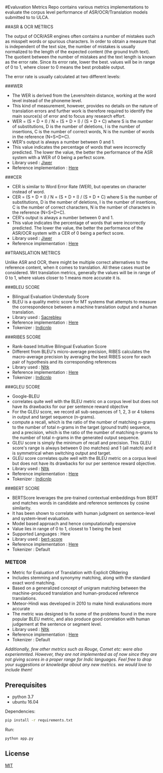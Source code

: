#Evaluvation Metrics
Repo contains various metrics implementations to evaluate the corpus level performance of ASR/OCR/Translation models submitted to to ULCA.

##ASR & OCR METRICS

The output of OCR/ASR engines often contains a number of mistakes such as misspelt words or spurious characters. In order to obtain a measure that is independent of the text size, the number of mistakes is usually normalized to the length of the expected content (the ground truth text). The quotient between the number of mistakes and the text length is known as the error rate. Since its error rate, lower the best. values will be in range of 0 to 1, where closer to 0 means the best probable output.

The error rate is usually calculated at two different levels:

###WER

- The WER is derived from the Levenshtein distance, working at the word level instead of the phoneme level.
- This kind of measurement, however, provides no details on the nature of translation errors and further work is therefore required to identify the main source(s) of error and to focus any research effort.
- WER = (S + D + I) / N = (S + D + I) / (S + D + C) where S is the number of substitutions, D is the number of deletions, I is the number of insertions, C is the number of correct words, N is the number of words in the reference (N=S+D+C).
- WER's output is always a number between 0 and 1.
- This value indicates the percentage of words that were incorrectly predicted. The lower the value, the better the performance of the ASR system with a WER of 0 being a perfect score.
- Library used : [Jiwer](https://github.com/jitsi/jiwer "Jiwer")
- Reference implementation : [Here](https://github.com/huggingface/datasets/blob/master/metrics/wer/wer.py "Here")

###CER

- CER is similar to Word Error Rate (WER), but operates on character instead of word.
- CER = (S + D + I) / N = (S + D + I) / (S + D + C) where S is the number of substitutions, D is the number of deletions, I is the number of insertions, C is the number of correct characters, N is the number of characters in the reference (N=S+D+C).
- CER's output is always a number between 0 and 1.
- This value indicates the percentage of words that were incorrectly predicted. The lower the value, the better the performance of the ASR/OCR system with a CER of 0 being a perfect score.
- Library used : [Jiwer](https://github.com/jitsi/jiwer "Jiwer")
- Reference implementation : [Here](https://github.com/huggingface/datasets/blob/master/metrics/cer/cer.py "Here")

##TRANSLATION METRICS

Unlike ASR and OCR, there might be multiple correct alternatives to the reference content, when it comes to translation. All these cases must be considered.  Wrt translation metrics, generally the values will be in range of 0 to 1, where values closer to 1 means more accurate it is.

###BLEU SCORE

- Bilingual Evaluation Understudy Score
- BLEU is a quality metric score for MT systems that attempts to measure the correspondence between a machine translation output and a human translation.
- Library used : [Sacrebleu](https://github.com/mjpost/sacrebleu "Sacrebleu")
- Reference implementation : [Here](https://github.com/AI4Bharat/indicTrans/blob/main/compute_bleu.sh "Here")
- Tokenizer : [Indicnlp](https://github.com/anoopkunchukuttan/indic_nlp_library "Indicnlp")

###RIBES SCORE

- Rank-based Intuitive Bilingual Evaluation Score
- Different from BLEU's micro-average precision, RIBES calculates the macro-average precision by averaging the best RIBES score for each pair of hypothesis and its corresponding references
- Library used : [Nltk](https://www.nltk.org/ "Nltk")
- Reference implementation : [Here](https://www.nltk.org/_modules/nltk/translate/ribes_score.html "Here")
- Tokenizer : [Indicnlp](https://github.com/anoopkunchukuttan/indic_nlp_library "Indicnlp")

###GLEU SCORE

- Google-BLEU
- correlates quite well with the BLEU metric on a corpus level but does not have its drawbacks for our per sentence reward objective
- For the GLEU score, we record all sub-sequences of 1, 2, 3 or 4 tokens in output and target sequence (n-grams).
- compute a recall, which is the ratio of the number of matching n-grams to the number of total n-grams in the target (ground truth) sequence, and a precision, which is the ratio of the number of matching n-grams to the number of total n-grams in the generated output sequence.
- GLEU score is simply the minimum of recall and precision. This GLEU score's range is always between 0 (no matches) and 1 (all match) and it is symmetrical when switching output and target.
- GLEU score correlates quite well with the BLEU metric on a corpus level but does not have its drawbacks for our per sentence reward objective.
- Library used : [Nltk](https://www.nltk.org/ "Nltk")
- Reference implementation : [Here](https://www.nltk.org/_modules/nltk/translate/gleu_score.html "Here")
- Tokenizer : [Indicnlp](https://github.com/anoopkunchukuttan/indic_nlp_library "Indicnlp")

###BERT SCORE

- BERTScore leverages the pre-trained contextual embeddings from BERT and matches words in candidate and reference sentences by cosine similarity.
- It has been shown to correlate with human judgment on sentence-level and system-level evaluation.
- Model based approach and hence computationally expensive
- Value lies in range of 0 to 1, closest to 1 being the best
- Supported Languages : Here
- Library used : [bert-score](https://github.com/Tiiiger/bert_score "bert-score")
- Reference implementation : [Here](https://github.com/huggingface/datasets/blob/master/metrics/bertscore/bertscore.py "Here")
- Tokenizer : Default

### METEOR

- Metric for Evaluation of Translation with Explicit ORdering
- Includes stemming and synonymy matching, along with the standard exact word matching.
- Based on a generalized concept of unigram matching between the machine-produced translation and human-produced reference translations.
- Meteor-Hindi was developed in 2010 to make hindi evaluvations more accurate
- The metric was designed to fix some of the problems found in the more popular BLEU metric, and also produce good correlation with human judgement at the sentence or segment level.
- Library used : [Nltk](https://www.nltk.org/ "Nltk")
- Reference implementation : [Here](https://github.com/huggingface/datasets/blob/master/metrics/meteor/meteor.py "Here")
- Tokenizer : Default

*Additionally, few other metrics such as Rouge, Comet etc: were also experiemnted. However, they are not implemented as of now since they are not giving scores in a proper range for Indic languages. Feel free to drop your suggestions or knowledge about any new metrics. we would love to include them!*


## Prerequisites
- python 3.7
- ubuntu 16.04

Dependencies:
```bash
pip install -r requirements.txt
```
Run:
```bash
python app.py
```

## License
[MIT](https://choosealicense.com/licenses/mit/)
